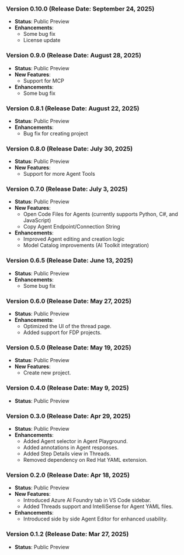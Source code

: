 ### Version 0.10.0 (Release Date: September 24, 2025)
- **Status**: Public Preview
- **Enhancements**:
  - Some bug fix
  - License update

### Version 0.9.0 (Release Date: August 28, 2025)
- **Status**: Public Preview
- **New Features**:
  - Support for MCP
- **Enhancements**:
  - Some bug fix

### Version 0.8.1 (Release Date: August 22, 2025)
- **Status**: Public Preview
- **Enhancements**:
  - Bug fix for creating project

### Version 0.8.0 (Release Date: July 30, 2025)  
- **Status**: Public Preview
- **New Features**:
  - Support for more Agent Tools

### Version 0.7.0 (Release Date: July 3, 2025)
- **Status**: Public Preview
- **New Features**:
  - Open Code Files for Agents (currently supports Python, C#, and JavaScript)
  - Copy Agent Endpoint/Connection String
- **Enhancements**:
  - Improved Agent editing and creation logic
  - Model Catalog improvements (AI Toolkit integration)

### Version 0.6.5 (Release Date: June 13, 2025)
- **Status**: Public Preview
- **Enhancements**:
  - Some bug fix

### Version 0.6.0 (Release Date: May 27, 2025)
- **Status**: Public Preview
- **Enhancements**:
  - Optimized the UI of the thread page.
  - Added support for FDP projects.

### Version 0.5.0 (Release Date: May 19, 2025)
- **Status**: Public Preview
- **New Features**:
  - Create new project.

### Version 0.4.0 (Release Date: May 9, 2025)
- **Status**: Public Preview

### Version 0.3.0 (Release Date: Apr 29, 2025)
- **Status**: Public Preview
- **Enhancements**:
  - Added Agent selector in Agent Playground.
  - Added annotations in Agent responses.
  - Added Step Details view in Threads.
  - Removed dependency on Red Hat YAML extension.

### Version 0.2.0 (Release Date: Apr 18, 2025)
- **Status**: Public Preview
- **New Features**:
  - Introduced Azure AI Foundry tab in VS Code sidebar.
  - Added Threads support and IntelliSense for Agent YAML files.
- **Enhancements**:
  - Introduced side by side Agent Editor for enhanced usability.

### Version 0.1.2 (Release Date: Mar 27, 2025)
- **Status**: Public Preview

